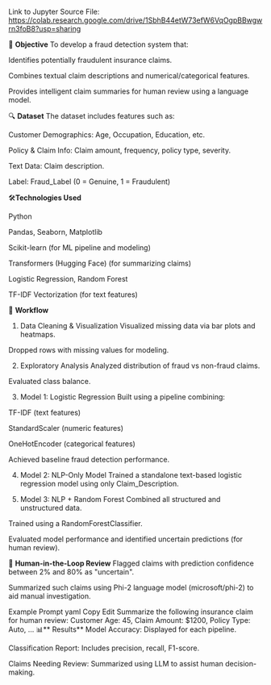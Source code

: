 Link to Jupyter Source File:
https://colab.research.google.com/drive/1SbhB44etW73efW6VqOgpBBwgwrn3foB8?usp=sharing


🧠 **Objective**
To develop a fraud detection system that:

Identifies potentially fraudulent insurance claims.

Combines textual claim descriptions and numerical/categorical features.

Provides intelligent claim summaries for human review using a language model.

🔍 **Dataset**
The dataset includes features such as:

Customer Demographics: Age, Occupation, Education, etc.

Policy & Claim Info: Claim amount, frequency, policy type, severity.

Text Data: Claim description.

Label: Fraud_Label (0 = Genuine, 1 = Fraudulent)

🛠️**Technologies Used**

Python

Pandas, Seaborn, Matplotlib

Scikit-learn (for ML pipeline and modeling)

Transformers (Hugging Face) (for summarizing claims)

Logistic Regression, Random Forest

TF-IDF Vectorization (for text features)

🔄 **Workflow**
1. Data Cleaning & Visualization
Visualized missing data via bar plots and heatmaps.

Dropped rows with missing values for modeling.

2. Exploratory Analysis
Analyzed distribution of fraud vs non-fraud claims.

Evaluated class balance.

3. Model 1: Logistic Regression
Built using a pipeline combining:

TF-IDF (text features)

StandardScaler (numeric features)

OneHotEncoder (categorical features)

Achieved baseline fraud detection performance.

4. Model 2: NLP-Only Model
Trained a standalone text-based logistic regression model using only Claim_Description.

5. Model 3: NLP + Random Forest
Combined all structured and unstructured data.

Trained using a RandomForestClassifier.

Evaluated model performance and identified uncertain predictions (for human review).

🧾 **Human-in-the-Loop Review**
Flagged claims with prediction confidence between 2% and 80% as "uncertain".

Summarized such claims using Phi-2 language model (microsoft/phi-2) to aid manual investigation.

Example Prompt
yaml
Copy
Edit
Summarize the following insurance claim for human review:
Customer Age: 45, Claim Amount: $1200, Policy Type: Auto, ...
📊** Results**
Model Accuracy: Displayed for each pipeline.

Classification Report: Includes precision, recall, F1-score.

Claims Needing Review: Summarized using LLM to assist human decision-making.

